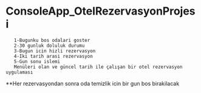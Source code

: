 # ConsoleApp_OtelRezervasyonProjesi


       1-Bugunku bos odalari goster
       2-30 gunluk doluluk durumu
       3-Bugun icin hizli rezervasyon
       4-Iki tarih arasi rezervasyon
       5-Gun sonu islemi
       Menüleri olan ve güncel tarih ile çalışan bir otel rezervasyon uygulaması 


 **Her rezervasyondan sonra oda temizlik icin bir gun bos birakilacak
